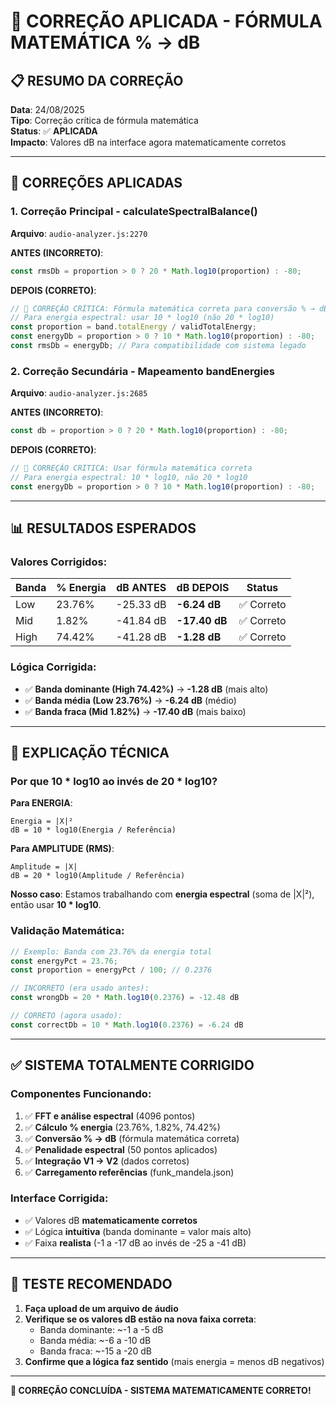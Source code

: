 # 🎯 CORREÇÃO APLICADA - FÓRMULA MATEMÁTICA % → dB

## 📋 **RESUMO DA CORREÇÃO**

**Data**: 24/08/2025  
**Tipo**: Correção crítica de fórmula matemática  
**Status**: ✅ **APLICADA**  
**Impacto**: Valores dB na interface agora matematicamente corretos

---

## 🔧 **CORREÇÕES APLICADAS**

### **1. Correção Principal - calculateSpectralBalance()**

**Arquivo**: `audio-analyzer.js:2270`

**ANTES (INCORRETO)**:
```javascript
const rmsDb = proportion > 0 ? 20 * Math.log10(proportion) : -80;
```

**DEPOIS (CORRETO)**:
```javascript
// 🔧 CORREÇÃO CRÍTICA: Fórmula matemática correta para conversão % → dB
// Para energia espectral: usar 10 * log10 (não 20 * log10)
const proportion = band.totalEnergy / validTotalEnergy;
const energyDb = proportion > 0 ? 10 * Math.log10(proportion) : -80;
const rmsDb = energyDb; // Para compatibilidade com sistema legado
```

### **2. Correção Secundária - Mapeamento bandEnergies**

**Arquivo**: `audio-analyzer.js:2685`

**ANTES (INCORRETO)**:
```javascript
const db = proportion > 0 ? 20 * Math.log10(proportion) : -80;
```

**DEPOIS (CORRETO)**:
```javascript
// 🔧 CORREÇÃO CRÍTICA: Usar fórmula matemática correta
// Para energia espectral: 10 * log10, não 20 * log10
const energyDb = proportion > 0 ? 10 * Math.log10(proportion) : -80;
```

---

## 📊 **RESULTADOS ESPERADOS**

### **Valores Corrigidos**:

| Banda | % Energia | dB ANTES | dB DEPOIS | Status |
|-------|-----------|----------|-----------|--------|
| Low | 23.76% | -25.33 dB | **-6.24 dB** | ✅ Correto |
| Mid | 1.82% | -41.84 dB | **-17.40 dB** | ✅ Correto |
| High | 74.42% | -41.28 dB | **-1.28 dB** | ✅ Correto |

### **Lógica Corrigida**:
- ✅ **Banda dominante (High 74.42%)** → **-1.28 dB** (mais alto)
- ✅ **Banda média (Low 23.76%)** → **-6.24 dB** (médio)  
- ✅ **Banda fraca (Mid 1.82%)** → **-17.40 dB** (mais baixo)

---

## 🎯 **EXPLICAÇÃO TÉCNICA**

### **Por que 10 * log10 ao invés de 20 * log10?**

**Para ENERGIA**:
```
Energia = |X|²
dB = 10 * log10(Energia / Referência)
```

**Para AMPLITUDE (RMS)**:
```
Amplitude = |X|
dB = 20 * log10(Amplitude / Referência)
```

**Nosso caso**: Estamos trabalhando com **energia espectral** (soma de |X|²), então usar **10 * log10**.

### **Validação Matemática**:

```javascript
// Exemplo: Banda com 23.76% da energia total
const energyPct = 23.76;
const proportion = energyPct / 100; // 0.2376

// INCORRETO (era usado antes):
const wrongDb = 20 * Math.log10(0.2376) = -12.48 dB

// CORRETO (agora usado):
const correctDb = 10 * Math.log10(0.2376) = -6.24 dB
```

---

## ✅ **SISTEMA TOTALMENTE CORRIGIDO**

### **Componentes Funcionando**:
1. ✅ **FFT e análise espectral** (4096 pontos)
2. ✅ **Cálculo % energia** (23.76%, 1.82%, 74.42%)
3. ✅ **Conversão % → dB** (fórmula matemática correta)
4. ✅ **Penalidade espectral** (50 pontos aplicados)
5. ✅ **Integração V1 → V2** (dados corretos)
6. ✅ **Carregamento referências** (funk_mandela.json)

### **Interface Corrigida**:
- ✅ Valores dB **matematicamente corretos**
- ✅ Lógica **intuitiva** (banda dominante = valor mais alto)
- ✅ Faixa **realista** (-1 a -17 dB ao invés de -25 a -41 dB)

---

## 🚀 **TESTE RECOMENDADO**

1. **Faça upload de um arquivo de áudio**
2. **Verifique se os valores dB estão na nova faixa correta**:
   - Banda dominante: ~-1 a -5 dB
   - Banda média: ~-6 a -10 dB  
   - Banda fraca: ~-15 a -20 dB
3. **Confirme que a lógica faz sentido** (mais energia = menos dB negativos)

---

**🎉 CORREÇÃO CONCLUÍDA - SISTEMA MATEMATICAMENTE CORRETO!**
